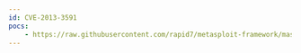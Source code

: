 ```yaml
---
id: CVE-2013-3591
pocs:
    - https://raw.githubusercontent.com/rapid7/metasploit-framework/master/modules/exploits/multi/http/vtiger_php_exec.rb
---
```

